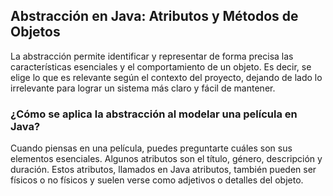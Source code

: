 <h2 align="left"> Abstracción en Java: Atributos y Métodos de Objetos </h2>

<p align="left"> La abstracción permite identificar y representar de forma precisa las características esenciales y el comportamiento de un objeto. Es decir, se elige lo que es relevante según el contexto del proyecto, dejando de lado lo irrelevante para lograr un sistema más claro y fácil de mantener. </p>


<h3> ¿Cómo se aplica la abstracción al modelar una película en Java? </h3>

<p align="left"> Cuando piensas en una película, puedes preguntarte cuáles son sus elementos esenciales. Algunos atributos son el título, género, descripción y duración. Estos atributos, llamados en Java atributos, también pueden ser físicos o no físicos y suelen verse como adjetivos o detalles del objeto. </p>